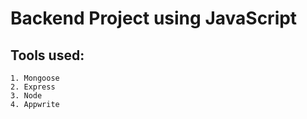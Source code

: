 # Backend Project using JavaScript
## Tools used: 
    1. Mongoose
    2. Express
    3. Node
    4. Appwrite